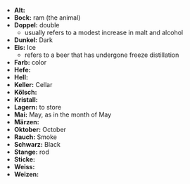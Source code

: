 - **Alt:**
- **Bock:** ram (the animal)
- **Doppel:** double
	- usually refers to a modest increase in malt and alcohol
- **Dunkel:** Dark
- **Eis:** Ice
	- refers to a beer that has undergone freeze distillation
- **Farb:** color
- **Hefe:**
- **Hell:**
- **Keller:** Cellar
- **Kölsch:**
- **Kristall:**
- **Lagern:** to store
- **Mai:** May, as in the month of May
- **Märzen:**
- **Oktober:** October
- **Rauch:** Smoke
- **Schwarz:** Black
- **Stange:** rod
- **Sticke:**
- **Weiss:**
- **Weizen:**
